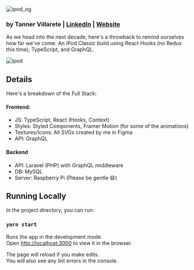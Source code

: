 ![ipod_og](https://user-images.githubusercontent.com/21055469/71636084-6081a800-2be0-11ea-98ee-9599a3396c84.png)

### by Tanner Villarete | [LinkedIn](http://linkedin.com/in/tvillarete) | [Website](http://tannerv.com)

As we head into the next decade, here's a throwback to remind ourselves how far we've come. An iPod Classic build using React Hooks (no Redux this time), TypeScript, and GraphQL.

![ipod](https://user-images.githubusercontent.com/21055469/71572818-c877a780-2a95-11ea-9e4e-6b0476ff172b.gif)

## Details

Here's a breakdown of the Full Stack:
#### Frontend: 
- JS: TypeScript, React (Hooks, Context)
- Styles: Styled Components, Framer Motion (for some of the animations)
- Textures/Icons: All SVGs created by me in Figma
- API: GraphQL

#### Backend
- API: Laravel (PHP) with GraphQL middleware
- DB: MySQL
- Server: Raspberry Pi (Please be gentle 😄)

## Running Locally

In the project directory, you can run:

### `yarn start`

Runs the app in the development mode.<br />
Open [http://localhost:3000](http://localhost:3000) to view it in the browser.

The page will reload if you make edits.<br />
You will also see any lint errors in the console.
